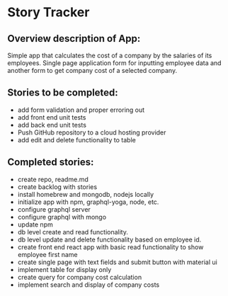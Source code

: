 # Story Tracker

## Overview description of App:
Simple app that calculates the cost of a company by the salaries of its employees. Single page application form for inputting employee data and another form to get company cost of a selected company.

## Stories to be completed:
* add form validation and proper erroring out
* add front end unit tests
* add back end unit tests
* Push GitHub repository to a cloud hosting provider
* add edit and delete functionality to table

## Completed stories:
* create repo, readme.md
* create backlog with stories
* install homebrew and mongodb, nodejs locally
* initialize app with npm, graphql-yoga, node, etc.
* configure graphql server
* configure graphql with mongo
* update npm
* db level create and read functionality.
* db level update and delete functionality based on employee id.
* create front end react app with basic read functionality to show employee first name
* create single page with text fields and submit button with material ui
* implement table for display only
* create query for company cost calculation
* implement search and display of company costs
